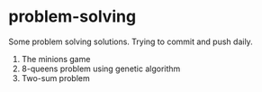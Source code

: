 # problem-solving
Some problem solving solutions. Trying to commit and push daily.

1. The minions game
2. 8-queens problem using genetic algorithm
3. Two-sum problem